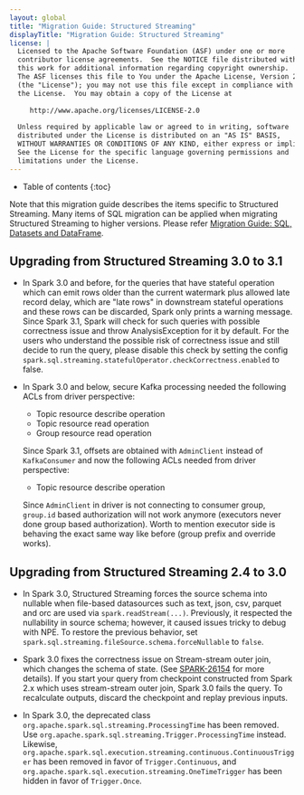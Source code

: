 ```yaml
---
layout: global
title: "Migration Guide: Structured Streaming"
displayTitle: "Migration Guide: Structured Streaming"
license: |
  Licensed to the Apache Software Foundation (ASF) under one or more
  contributor license agreements.  See the NOTICE file distributed with
  this work for additional information regarding copyright ownership.
  The ASF licenses this file to You under the Apache License, Version 2.0
  (the "License"); you may not use this file except in compliance with
  the License.  You may obtain a copy of the License at
 
     http://www.apache.org/licenses/LICENSE-2.0
 
  Unless required by applicable law or agreed to in writing, software
  distributed under the License is distributed on an "AS IS" BASIS,
  WITHOUT WARRANTIES OR CONDITIONS OF ANY KIND, either express or implied.
  See the License for the specific language governing permissions and
  limitations under the License.
---
```


* Table of contents
{:toc}

Note that this migration guide describes the items specific to Structured Streaming.
Many items of SQL migration can be applied when migrating Structured Streaming to higher versions.
Please refer [Migration Guide: SQL, Datasets and DataFrame](sql-migration-guide.html).

## Upgrading from Structured Streaming 3.0 to 3.1

- In Spark 3.0 and before, for the queries that have stateful operation which can emit rows older than the current watermark plus allowed late record delay, which are "late rows" in downstream stateful operations and these rows can be discarded, Spark only prints a warning message. Since Spark 3.1, Spark will check for such queries with possible correctness issue and throw AnalysisException for it by default. For the users who understand the possible risk of correctness issue and still decide to run the query, please disable this check by setting the config `spark.sql.streaming.statefulOperator.checkCorrectness.enabled` to false.

- In Spark 3.0 and below, secure Kafka processing needed the following ACLs from driver perspective:
  * Topic resource describe operation
  * Topic resource read operation
  * Group resource read operation

  Since Spark 3.1, offsets are obtained with `AdminClient` instead of `KafkaConsumer` and now the following ACLs needed from driver perspective:
  * Topic resource describe operation

  Since `AdminClient` in driver is not connecting to consumer group, `group.id` based authorization will not work anymore (executors never done group based authorization).
  Worth to mention executor side is behaving the exact same way like before (group prefix and override works).

## Upgrading from Structured Streaming 2.4 to 3.0

- In Spark 3.0, Structured Streaming forces the source schema into nullable when file-based datasources such as text, json, csv, parquet and orc are used via `spark.readStream(...)`. Previously, it respected the nullability in source schema; however, it caused issues tricky to debug with NPE. To restore the previous behavior, set `spark.sql.streaming.fileSource.schema.forceNullable` to `false`.

- Spark 3.0 fixes the correctness issue on Stream-stream outer join, which changes the schema of state. (See [SPARK-26154](https://issues.apache.org/jira/browse/SPARK-26154) for more details). If you start your query from checkpoint constructed from Spark 2.x which uses stream-stream outer join, Spark 3.0 fails the query. To recalculate outputs, discard the checkpoint and replay previous inputs.

- In Spark 3.0, the deprecated class `org.apache.spark.sql.streaming.ProcessingTime` has been removed. Use `org.apache.spark.sql.streaming.Trigger.ProcessingTime` instead. Likewise, `org.apache.spark.sql.execution.streaming.continuous.ContinuousTrigger` has been removed in favor of `Trigger.Continuous`, and `org.apache.spark.sql.execution.streaming.OneTimeTrigger` has been hidden in favor of `Trigger.Once`.

